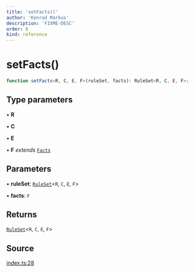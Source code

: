 ```yaml
---
title: 'setFacts()'
author: 'Konrad Markus'
description: 'FIXME-DESC'
order: 6
kind: reference
---
```


# setFacts()

```ts
function setFacts<R, C, E, F>(ruleSet, facts): RuleSet<R, C, E, F>;
```

## Type parameters

• **R**

• **C**

• **E**

• **F** _extends_ [`Facts`](/projects/konkerdev-tiny-rules-fp/reference/type-aliases/facts)

## Parameters

• **ruleSet**: [`RuleSet`](/projects/konkerdev-tiny-rules-fp/reference/type-aliases/ruleset)\<`R`, `C`, `E`, `F`\>

• **facts**: `F`

## Returns

[`RuleSet`](/projects/konkerdev-tiny-rules-fp/reference/type-aliases/ruleset)\<`R`, `C`, `E`, `F`\>

## Source

[index.ts:28](https://github.com/konkerdotdev/tiny-rules-fp/blob/fcc48fe23550c06b9079db840fa9b2e3d8cffc09/src/index.ts#L28)

